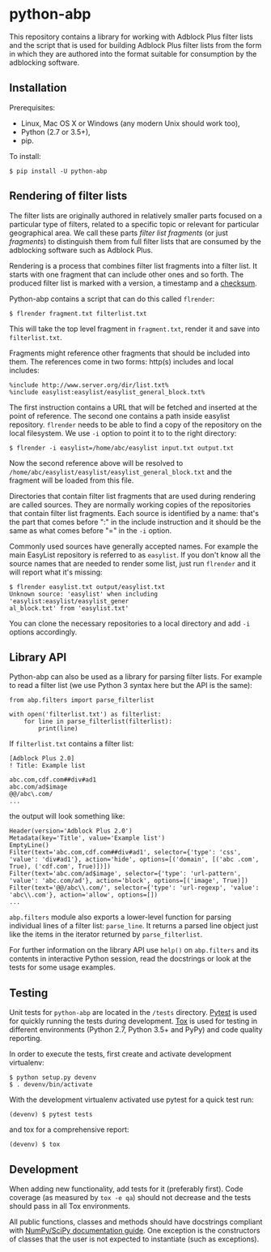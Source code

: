 # python-abp

This repository contains a library for working with Adblock Plus filter lists
and the script that is used for building Adblock Plus filter lists from the
form in which they are authored into the format suitable for consumption by the
adblocking software.

## Installation

Prerequisites:

* Linux, Mac OS X or Windows (any modern Unix should work too),
* Python (2.7 or 3.5+),
* pip.

To install:

    $ pip install -U python-abp

## Rendering of filter lists

The filter lists are originally authored in relatively smaller parts focused
on a particular type of filters, related to a specific topic or relevant
for particular geographical area.
We call these parts _filter list fragments_ (or just _fragments_)
to distinguish them from full filter lists that are
consumed by the adblocking software such as Adblock Plus.

Rendering is a process that combines filter list fragments into a filter list.
It starts with one fragment that can include other ones and so forth.
The produced filter list is marked with a version, a timestamp and 
a [checksum][1].

Python-abp contains a script that can do this called `flrender`:

    $ flrender fragment.txt filterlist.txt

This will take the top level fragment in `fragment.txt`, render it and save into
`filterlist.txt`.

Fragments might reference other fragments that should be included into them.
The references come in two forms: http(s) includes and local includes:

    %include http://www.server.org/dir/list.txt%
    %include easylist:easylist/easylist_general_block.txt%

The first instruction contains a URL that will be fetched and inserted at the
point of reference. 
The second one contains a path inside easylist repository.
`flrender` needs to be able to find a copy of the repository on the local
filesystem. We use `-i` option to point it to to the right directory:

    $ flrender -i easylist=/home/abc/easylist input.txt output.txt

Now the second reference above will be resolved to
`/home/abc/easylist/easylist/easylist_general_block.txt` and the fragment will
be loaded from this file.

Directories that contain filter list fragments that are used during rendering
are called sources.
They are normally working copies of the repositories that contain filter list
fragments.
Each source is identified by a name: that's the part that comes before ":"
in the include instruction and it should be the same as what comes before "="
in the `-i` option.

Commonly used sources have generally accepted names. For example the main
EasyList repository is referred to as `easylist`.
If you don't know all the source names that are needed to render some list,
just run `flrender` and it will report what it's missing:

    $ flrender easylist.txt output/easylist.txt
    Unknown source: 'easylist' when including 'easylist:easylist/easylist_gener
    al_block.txt' from 'easylist.txt'

You can clone the necessary repositories to a local directory and add `-i`
options accordingly.

## Library API

Python-abp can also be used as a library for parsing filter lists. For example
to read a filter list (we use Python 3 syntax here but the API is the same):

    from abp.filters import parse_filterlist

    with open('filterlist.txt') as filterlist:
        for line in parse_filterlist(filterlist):
            print(line)

If `filterlist.txt` contains a filter list:

    [Adblock Plus 2.0]
    ! Title: Example list

    abc.com,cdf.com##div#ad1
    abc.com/ad$image
    @@/abc\.com/
    ...

the output will look something like:

    Header(version='Adblock Plus 2.0')
    Metadata(key='Title', value='Example list')
    EmptyLine()
    Filter(text='abc.com,cdf.com##div#ad1', selector={'type': 'css', 'value': 'div#ad1'}, action='hide', options=[('domain', [('abc .com', True), ('cdf.com', True)])])
    Filter(text='abc.com/ad$image', selector={'type': 'url-pattern', 'value': 'abc.com/ad'}, action='block', options=[('image', True)])
    Filter(text='@@/abc\\.com/', selector={'type': 'url-regexp', 'value': 'abc\\.com'}, action='allow', options=[])
    ...

`abp.filters` module also exports a lower-level function for parsing individual
lines of a filter list: `parse_line`. It returns a parsed line object just like
the items in the iterator returned by `parse_filterlist`. 

For further information on the library API use `help()` on `abp.filters` and
its contents in interactive Python session, read the docstrings or look at the
tests for some usage examples.

## Testing

Unit tests for `python-abp` are located in the `/tests` directory.
[Pytest][3] is used for quickly running the tests
during development.
[Tox][4] is used for testing in different
environments (Python 2.7, Python 3.5+ and PyPy) and code quality
reporting.

In order to execute the tests, first create and activate development
virtualenv:

    $ python setup.py devenv
    $ . devenv/bin/activate

With the development virtualenv activated use pytest for a quick test run:

    (devenv) $ pytest tests

and tox for a comprehensive report:

    (devenv) $ tox

## Development

When adding new functionality, add tests for it (preferably first). Code
coverage (as measured by `tox -e qa`) should not decrease and the tests
should pass in all Tox environments.

All public functions, classes and methods should have docstrings compliant with
[NumPy/SciPy documentation guide][5]. One exception is the constructors of
classes that the user is not expected to instantiate (such as exceptions).

 [1]: https://adblockplus.org/filters#special-comments
 [2]: https://adblockplus.org/filters#options
 [3]: http://pytest.org/
 [4]: https://tox.readthedocs.org/
 [5]: https://github.com/numpy/numpy/blob/master/doc/HOWTO_DOCUMENT.rst.txt
